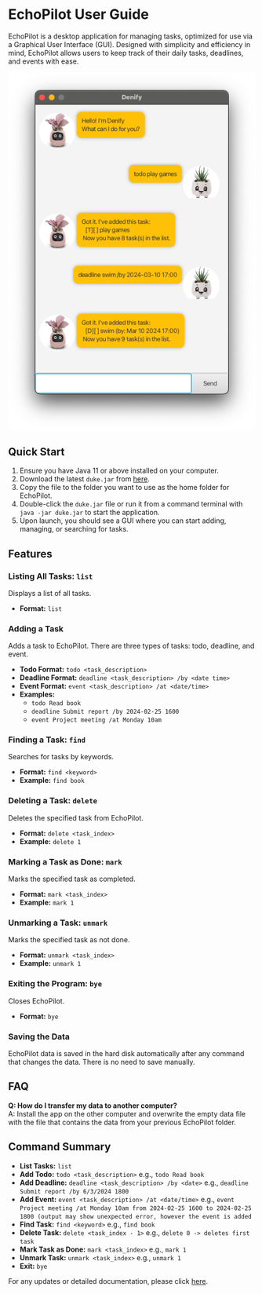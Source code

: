 # EchoPilot User Guide

EchoPilot is a desktop application for managing tasks, optimized for use via a Graphical User Interface (GUI). Designed with simplicity and efficiency in mind, EchoPilot allows users to keep track of their daily tasks, deadlines, and events with ease.

![EchoPilot](Ui.png)

## Quick Start

1. Ensure you have Java 11 or above installed on your computer.
2. Download the latest `duke.jar` from [here](https://github.com/reetmitra/ip).
3. Copy the file to the folder you want to use as the home folder for EchoPilot.
4. Double-click the `duke.jar` file or run it from a command terminal with `java -jar duke.jar` to start the application.
5. Upon launch, you should see a GUI where you can start adding, managing, or searching for tasks.

## Features

### Listing All Tasks: `list`
Displays a list of all tasks.

- **Format:** `list`

### Adding a Task
Adds a task to EchoPilot. There are three types of tasks: todo, deadline, and event.

- **Todo Format:** `todo <task_description>`
- **Deadline Format:** `deadline <task_description> /by <date time>`
- **Event Format:** `event <task_description> /at <date/time>`
- **Examples:**
    - `todo Read book`
    - `deadline Submit report /by 2024-02-25 1600`
    - `event Project meeting /at Monday 10am`

### Finding a Task: `find`
Searches for tasks by keywords.

- **Format:** `find <keyword>`
- **Example:** `find book`

### Deleting a Task: `delete`
Deletes the specified task from EchoPilot.

- **Format:** `delete <task_index>`
- **Example:** `delete 1`

### Marking a Task as Done: `mark`
Marks the specified task as completed.

- **Format:** `mark <task_index>`
- **Example:** `mark 1`

### Unmarking a Task: `unmark`
Marks the specified task as not done.

- **Format:** `unmark <task_index>`
- **Example:** `unmark 1`

### Exiting the Program: `bye`
Closes EchoPilot.

- **Format:** `bye`

### Saving the Data
EchoPilot data is saved in the hard disk automatically after any command that changes the data. There is no need to save manually.

## FAQ

**Q: How do I transfer my data to another computer?**  
A: Install the app on the other computer and overwrite the empty data file with the file that contains the data from your previous EchoPilot folder.


## Command Summary

- **List Tasks:** `list`
- **Add Todo:** `todo <task_description>` e.g., `todo Read book`
- **Add Deadline:** `deadline <task_description> /by <date>` e.g., `deadline Submit report /by 6/3/2024 1800`
- **Add Event:** `event <task_description> /at <date/time>` e.g., `event Project meeting /at Monday 10am from 2024-02-25 1600 to 2024-02-25 1800 (output may show unexpected error, however the event is added`
- **Find Task:** `find <keyword>` e.g., `find book`
- **Delete Task:** `delete <task_index - 1>` e.g., `delete 0 -> deletes first task`
- **Mark Task as Done:** `mark <task_index>` e.g., `mark 1`
- **Unmark Task:** `unmark <task_index>` e.g., `unmark 1`
- **Exit:** `bye`

For any updates or detailed documentation, please click [here](https://github.com/reetmitra/ip).
